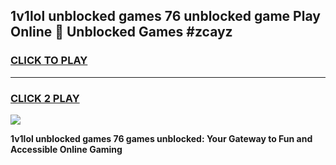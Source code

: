 
## 1v1lol unblocked games 76 unblocked game Play Online 👋 Unblocked Games #zcayz
<h3>
<a href="https://premium.freeplayer.one?title=1v1lol_unblocked_games_76&ref=21F">CLICK TO PLAY</a></h3>
<hr>

<h3>
<a href="https://premium.freeplayer.one?title=1v1lol_unblocked_games_76&ref=21F">CLICK 2 PLAY</a>
  
</h3>

<a href="https://premium.freeplayer.one?title=1v1lol_unblocked_games_76&ref=21F/"><img src="https://clearcache.store/games.png"></a>


**1v1lol unblocked games 76 games unblocked: Your Gateway to Fun and Accessible Online Gaming**

